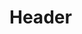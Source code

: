 <!-- TITLE: Spell: Valorous -->
<!-- SUBTITLE: Provides your target with a sense of valor, increasing their hit points and armor class for 54 minutes. -->

# Header